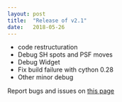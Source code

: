 ```yaml
---
layout: post
title:  "Release of v2.1"
date:   2018-05-26
---
```


- code restructuration
- Debug SH spots and PSF moves
- Debug Widget
- Fix build failure with cython 0.28
- Other minor debug

Report bugs and issues on [this page](https://github.com/ANR-COMPASS/shesha/issues)